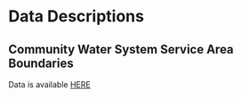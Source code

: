 
# Data Descriptions

## Community Water System Service Area Boundaries

Data is available [HERE](https://epa.maps.arcgis.com/home/item.html?id=80c6912ef14f46e480f5afd807767b4b)

